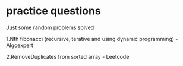 # practice questions
Just some random problems solved 

1.Nth fibonacci (recursive,iterative and using dynamic programming) - Algoexpert

2.RemoveDuplicates from sorted array - Leetcode
